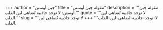 +++
author = "جين أوستن"
title = "مقولة جين أوستن"
description = '''مقولة جين أوستن: لا توجد جاذبية تُضاهي لين القلب.'''
quote = '''لا توجد جاذبية تُضاهي لين القلب.'''
slug = '''لا-توجد-جاذبية-تُضاهي-لين-القلب'''
+++
لا توجد جاذبية تُضاهي لين القلب.
